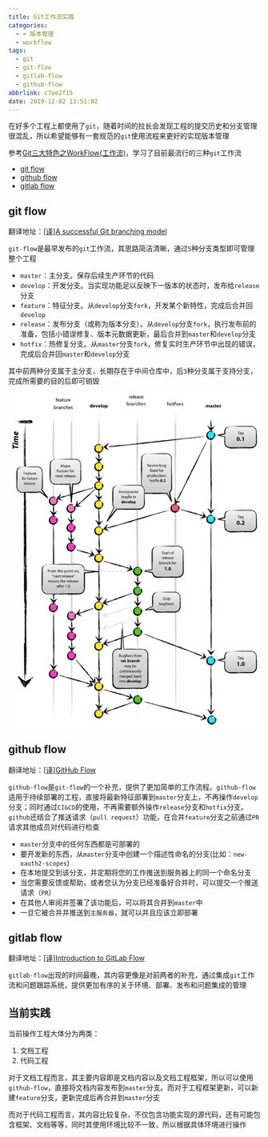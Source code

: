 ```yaml
---
title: Git工作流实践
categories:
  - - 版本管理
  - workflow
tags:
  - git
  - git-flow
  - gitlab-flow
  - github-flow
abbrlink: c7ee2f15
date: 2019-12-02 13:51:02
---
```


在好多个工程上都使用了`git`，随着时间的拉长会发现工程的提交历史和分支管理很混乱，所以希望能够有一套规范的`git`使用流程来更好的实现版本管理

参考[Git三大特色之WorkFlow(工作流)](https://blog.csdn.net/qq_32452623/article/details/78905181)，学习了目前最流行的三种`git`工作流

* [git flow](https://nvie.com/posts/a-successful-git-branching-model/)
* [github flow](http://scottchacon.com/2011/08/31/github-flow.html)
* [gitlab flow](https://docs.gitlab.com/ee/topics/gitlab_flow.html)

## git flow

翻译地址：[[译]A successful Git branching model](https://www.zhujian.tech/posts/aae96086.html#more)

`git-flow`是最早发布的`git`工作流，其思路简洁清晰，通过`5`种分支类型即可管理整个工程

* `master`：主分支。保存后续生产环节的代码
* `develop`：开发分支。当实现功能足以反映下一版本的状态时，发布给`release`分支
* `feature`：特征分支。从`develop`分支`fork`，开发某个新特性，完成后合并回`develop`
* `release`：发布分支（或称为版本分支）。从`develop`分支`fork`，执行发布前的准备，包括小错误修复、版本元数据更新，最后合并到`master`和`develop`分支
* `hotfix`：热修复分支。从`master`分支`fork`，修复实时生产环节中出现的错误，完成后合并回`master`和`develop`分支

其中前两种分支属于主分支，长期存在于中间仓库中，后`3`种分支属于支持分支，完成所需要的目的后即可销毁

![](../imgs/git-workflow/git-model@2x.png)

## github flow

翻译地址：[[译]GitHub Flow](https://www.zhujian.tech/posts/a20843e9.html#more)

`github-flow`是`git-flow`的一个补充，提供了更加简单的工作流程。`github-flow`适用于持续部署的工程，直接将最新特征部署到`master`分支上，不再操作`develop`分支；同时通过`CI&CD`的使用，不再需要额外操作`release`分支和`hotfix`分支。`github`还结合了推送请求（`pull request`）功能，在合并`feature`分支之前通过`PR`请求其他成员对代码进行检查

* `master`分支中的任何东西都是可部署的
* 要开发新的东西，从`master`分支中创建一个描述性命名的分支(比如：`new-oauth2-scopes`)
* 在本地提交到该分支，并定期将您的工作推送到服务器上的同一个命名分支
* 当您需要反馈或帮助，或者您认为分支已经准备好合并时，可以提交一个推送请求（`PR`）
* 在其他人审阅并签署了该功能后，可以将其合并到`master`中
* 一旦它被合并并推送到`主服务器`，就可以并且应该立即部署

## gitlab flow

翻译地址：[[译]Introduction to GitLab Flow](https://www.zhujian.tech/posts/b35b83bc.html#more)

`gitlab-flow`出现的时间最晚，其内容更像是对前两者的补充，通过集成`git`工作流和问题跟踪系统，提供更加有序的关于环境、部署、发布和问题集成的管理

## 当前实践

当前操作工程大体分为两类：

1. 文档工程
2. 代码工程

对于文档工程而言，其主要内容即是文档内容以及文档工程框架，所以可以使用`github-flow`，直接将文档内容发布到`master`分支。而对于工程框架更新，可以新建`feature`分支，更新完成后再合并到`master`分支

而对于代码工程而言，其内容比较复杂，不仅包含功能实现的源代码，还有可能包含框架、文档等等，同时其使用环境比较不一致，所以根据具体环境进行操作